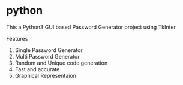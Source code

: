 # python
This a Python3 GUI based Password Generator project using TkInter.

Features 
1. Single Password Generator
2. Multi Password Generator
3. Random and Unique code generation
4. Fast and accurate 
5. Graphical Representaion

